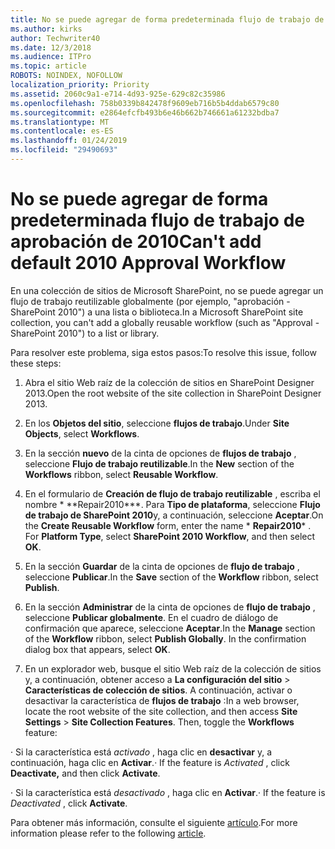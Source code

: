 ```yaml
---
title: No se puede agregar de forma predeterminada flujo de trabajo de aprobación de 2010
ms.author: kirks
author: Techwriter40
ms.date: 12/3/2018
ms.audience: ITPro
ms.topic: article
ROBOTS: NOINDEX, NOFOLLOW
localization_priority: Priority
ms.assetid: 2060c9a1-e714-4d93-925e-629c82c35986
ms.openlocfilehash: 758b0339b842478f9609eb716b5b4ddab6579c80
ms.sourcegitcommit: e2864efcfb493b6e46b662b746661a61232bdba7
ms.translationtype: MT
ms.contentlocale: es-ES
ms.lasthandoff: 01/24/2019
ms.locfileid: "29490693"
---
```

# <a name="cant-add-default-2010-approval-workflow"></a><span data-ttu-id="64f68-102">No se puede agregar de forma predeterminada flujo de trabajo de aprobación de 2010</span><span class="sxs-lookup"><span data-stu-id="64f68-102">Can't add default 2010 Approval Workflow</span></span>

<span data-ttu-id="64f68-103">En una colección de sitios de Microsoft SharePoint, no se puede agregar un flujo de trabajo reutilizable globalmente (por ejemplo, "aprobación - SharePoint 2010") a una lista o biblioteca.</span><span class="sxs-lookup"><span data-stu-id="64f68-103">In a Microsoft SharePoint site collection, you can't add a globally reusable workflow (such as "Approval - SharePoint 2010") to a list or library.</span></span>
  
<span data-ttu-id="64f68-104">Para resolver este problema, siga estos pasos:</span><span class="sxs-lookup"><span data-stu-id="64f68-104">To resolve this issue, follow these steps:</span></span> 
  
1. <span data-ttu-id="64f68-105">Abra el sitio Web raíz de la colección de sitios en SharePoint Designer 2013.</span><span class="sxs-lookup"><span data-stu-id="64f68-105">Open the root website of the site collection in SharePoint Designer 2013.</span></span>
  
2. <span data-ttu-id="64f68-106">En los **Objetos del sitio**, seleccione **flujos de trabajo**.</span><span class="sxs-lookup"><span data-stu-id="64f68-106">Under **Site Objects**, select **Workflows**.</span></span> 
  
3. <span data-ttu-id="64f68-107">En la sección **nuevo** de la cinta de opciones de **flujos de trabajo** , seleccione **Flujo de trabajo reutilizable**.</span><span class="sxs-lookup"><span data-stu-id="64f68-107">In the **New** section of the **Workflows** ribbon, select **Reusable Workflow**.</span></span> 
  
4. <span data-ttu-id="64f68-p101">En el formulario de **Creación de flujo de trabajo reutilizable** , escriba el nombre \* \*\*Repair2010\*\*\*. Para **Tipo de plataforma**, seleccione **Flujo de trabajo de SharePoint 2010**y, a continuación, seleccione **Aceptar**.</span><span class="sxs-lookup"><span data-stu-id="64f68-p101">On the **Create Reusable Workflow** form, enter the name  \* **Repair2010**\* . For **Platform Type**, select **SharePoint 2010 Workflow**, and then select **OK**.</span></span> 
  
5. <span data-ttu-id="64f68-110">En la sección **Guardar** de la cinta de opciones de **flujo de trabajo** , seleccione **Publicar**.</span><span class="sxs-lookup"><span data-stu-id="64f68-110">In the **Save** section of the **Workflow** ribbon, select **Publish**.</span></span> 
  
6. <span data-ttu-id="64f68-p102">En la sección **Administrar** de la cinta de opciones de **flujo de trabajo** , seleccione **Publicar globalmente**. En el cuadro de diálogo de confirmación que aparece, seleccione **Aceptar**.</span><span class="sxs-lookup"><span data-stu-id="64f68-p102">In the **Manage** section of the **Workflow** ribbon, select **Publish Globally**. In the confirmation dialog box that appears, select **OK**.</span></span> 
  
7. <span data-ttu-id="64f68-p103">En un explorador web, busque el sitio Web raíz de la colección de sitios y, a continuación, obtener acceso a **La configuración del sitio** \> **Características de colección de sitios**. A continuación, activar o desactivar la característica de **flujos de trabajo** :</span><span class="sxs-lookup"><span data-stu-id="64f68-p103">In a web browser, locate the root website of the site collection, and then access **Site Settings** \> **Site Collection Features**. Then, toggle the **Workflows** feature:</span></span> 
  
<span data-ttu-id="64f68-115">· Si la característica está *activado* , haga clic en **desactivar** y, a continuación, haga clic en **Activar**.</span><span class="sxs-lookup"><span data-stu-id="64f68-115">· If the feature is  *Activated*  , click **Deactivate,** and then click **Activate**.</span></span> 
  
<span data-ttu-id="64f68-116">· Si la característica está *desactivado* , haga clic en **Activar**.</span><span class="sxs-lookup"><span data-stu-id="64f68-116">· If the feature is  *Deactivated*  , click **Activate**.</span></span> 
  
<span data-ttu-id="64f68-117">Para obtener más información, consulte el siguiente [artículo](https://go.microsoft.com/fwlink/?linkid=2047770&amp;clcid=0x409).</span><span class="sxs-lookup"><span data-stu-id="64f68-117">For more information please refer to the following [article](https://go.microsoft.com/fwlink/?linkid=2047770&amp;clcid=0x409).</span></span>
  

